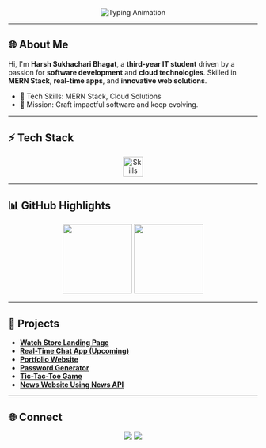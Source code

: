<div align="center">
    <img src="https://readme-typing-svg.demolab.com?font=Fira+Code&size=26&pause=1000&color=00C0FF&center=true&vCenter=true&width=700&lines=Welcome+to+My+Portfolio;I+Am+Harsh+Sukhachari+Bhagat;IT+Student+|+Developer+|+Tech+Innovator;" alt="Typing Animation">
</div>

---

## 🌐 About Me

Hi, I'm **Harsh Sukhachari Bhagat**, a **third-year IT student** driven by a passion for **software development** and **cloud technologies**. Skilled in **MERN Stack**, **real-time apps**, and **innovative web solutions**.  

- 🎯 Tech Skills: MERN Stack, Cloud Solutions  
- 🧩 Mission: Craft impactful software and keep evolving.

---

## ⚡ Tech Stack

<div align="center">
    <img src="https://skillicons.dev/icons?i=java,js,react,nodejs,mongodb,html,css,git,github" alt="Skills" height="40">
</div>

---

## 📊 GitHub Highlights

<div align="center">
    <img src="https://github-readme-stats.vercel.app/api?username=Harshbhagat22&show_icons=true&theme=calm&hide_border=true" height="140">
    <img src="https://github-readme-streak-stats.herokuapp.com?user=Harshbhagat22&theme=calm&hide_border=true" height="140">
</div>

---

## 💼 Projects  

- [**Watch Store Landing Page**](https://github.com/Harshbhagat22/WatchStoreLandingPage)  
- [**Real-Time Chat App (Upcoming)**](https://github.com/Harshbhagat22/RealTimeChatApp)  
- [**Portfolio Website**](https://github.com/Harshbhagat22/Portfolio)  
- [**Password Generator**](https://github.com/Harshbhagat22/PasswordGenerator)  
- [**Tic-Tac-Toe Game**](https://github.com/Harshbhagat22/TicTacToeGame)  
- [**News Website Using News API**](https://github.com/Harshbhagat22/News-Web)

---

## 🌐 Connect  

<p align="center">
    <a href="https://linkedin.com/in/harsh-sukhachari-bhagat-8a0a5a283"><img src="https://img.shields.io/badge/LinkedIn-%230077B5.svg?&style=for-the-badge&logo=linkedin&logoColor=white"></a>
    <a href="https://github.com/Harshbhagat22"><img src="https://img.shields.io/badge/GitHub-%23181717.svg?&style=for-the-badge&logo=github&logoColor=white"></a>
</p>

